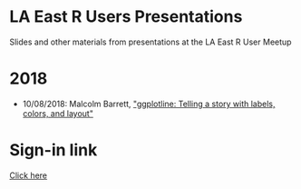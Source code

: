 # LA East R Users Presentations
Slides and other materials from presentations at the LA East R User Meetup

# 2018
* 10/08/2018: Malcolm Barrett, ["ggplotline: Telling a story with labels, colors, and layout"](https://malco.io/slides/ggplotline/#1)

# Sign-in link
[Click here](https://goo.gl/forms/fA6nZfX6W1GX0h5w1)
